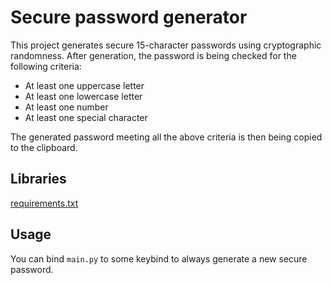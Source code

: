 # Secure password generator
This project generates secure 15-character passwords using cryptographic randomness. After generation, the password is being checked for the following criteria:
* At least one uppercase letter
* At least one lowercase letter
* At least one number
* At least one special character

The generated password meeting all the above criteria is then being copied to the clipboard.

## Libraries
[requirements.txt](requirements.txt)

## Usage
You can bind `main.py` to some keybind to always generate a new secure password.